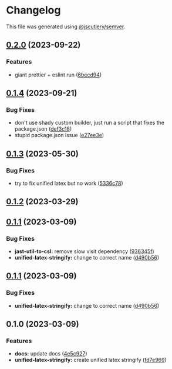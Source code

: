 # Changelog

This file was generated using [@jscutlery/semver](https://github.com/jscutlery/semver).

## [0.2.0](https://github.com/TrialAndErrorOrg/parsers/compare/unified-latex-stringify-0.1.4...unified-latex-stringify-0.2.0) (2023-09-22)


### Features

* giant prettier + eslint run ([6becd94](https://github.com/TrialAndErrorOrg/parsers/commit/6becd9492006b9a7f7f91b60db440bb31d9140c8))

## [0.1.4](https://github.com/TrialAndErrorOrg/parsers/compare/unified-latex-stringify-0.1.3...unified-latex-stringify-0.1.4) (2023-09-21)

### Bug Fixes

- don't use shady custom builder, just run a script that fixes the package.json ([def3c18](https://github.com/TrialAndErrorOrg/parsers/commit/def3c1844ae0a0d547de2b0a01689a302b58ab61))
- stupid package.json issue ([e27ee3e](https://github.com/TrialAndErrorOrg/parsers/commit/e27ee3ed91619e8adb0de6ed96af99da0ec79198))

## [0.1.3](https://github.com/TrialAndErrorOrg/parsers/compare/unified-latex-stringify-0.1.2...unified-latex-stringify-0.1.3) (2023-05-30)

### Bug Fixes

- try to fix unified latex but no work ([5336c78](https://github.com/TrialAndErrorOrg/parsers/commit/5336c78bbdd5495df35ee8cef050aefb55311bd5))

## [0.1.2](https://github.com/TrialAndErrorOrg/parsers/compare/unified-latex-stringify-0.1.1...unified-latex-stringify-0.1.2) (2023-03-29)

## [0.1.1](https://github.com/TrialAndErrorOrg/parsers/compare/unified-latex-stringify-0.1.0...unified-latex-stringify-0.1.1) (2023-03-09)

### Bug Fixes

- **jast-util-to-csl:** remove slow visit dependency ([936345f](https://github.com/TrialAndErrorOrg/parsers/commit/936345f4baf354bc676d9c005378720699b53eb9))
- **unified-latex-stringify:** change to correct name ([d490b56](https://github.com/TrialAndErrorOrg/parsers/commit/d490b56f58c1dad44390895d44bd9c008ca8aded))

## [0.1.1](https://github.com/TrialAndErrorOrg/parsers/compare/unified-latex-stringify-0.1.0...unified-latex-stringify-0.1.1) (2023-03-09)

### Bug Fixes

- **unified-latex-stringify:** change to correct name ([d490b56](https://github.com/TrialAndErrorOrg/parsers/commit/d490b56f58c1dad44390895d44bd9c008ca8aded))

## 0.1.0 (2023-03-09)

### Features

- **docs:** update docs ([4e5c927](https://github.com/TrialAndErrorOrg/parsers/commit/4e5c927d745469aa1e1cc584d9d218bc88f87e4f))
- **unified-latex-stringify:** create unified latex stringify ([fd7e969](https://github.com/TrialAndErrorOrg/parsers/commit/fd7e9697c19e5c040d78fa53d339f3672bdb5a79))
